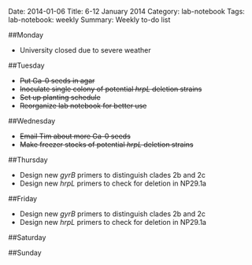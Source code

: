 Date: 2014-01-06
Title: 6-12 January 2014
Category: lab-notebook
Tags: lab-notebook: weekly
Summary: Weekly to-do list

##Monday
* University closed due to severe weather

##Tuesday
* <s>Put Ga-0 seeds in agar</s>
* <s>Inoculate single colony of potential _hrpL_ deletion strains</s>
* <s>Set up planting schedule</s>
* <s>Reorganize lab notebook for better use</s>

##Wednesday
* <s>Email Tim about more Ga-0 seeds</s>
* <s>Make freezer stocks of potential _hrpL_ deletion strains</s>

##Thursday
* Design new _gyrB_ primers to distinguish clades 2b and 2c
* Design new _hrpL_ primers to check for deletion in NP29.1a

##Friday
* Design new _gyrB_ primers to distinguish clades 2b and 2c
* Design new _hrpL_ primers to check for deletion in NP29.1a

##Saturday

##Sunday
